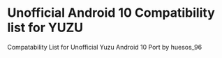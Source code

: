 # Unofficial Android 10 Compatibility list for YUZU 
Compatability List for Unofficial Yuzu Android 10 Port by huesos_96
